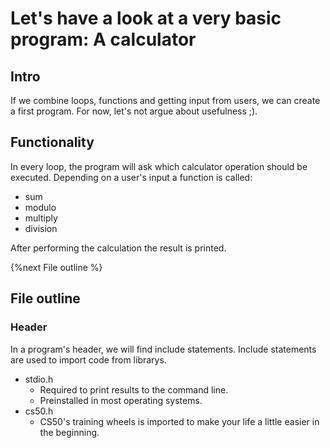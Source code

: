 # Let's have a look at a very basic program: A calculator

## Intro
If we combine loops, functions and getting input from users, we can create a first program.
For now, let's not argue about usefulness ;).

## Functionality
In every loop, the program will ask which calculator operation should be executed. Depending on a user's input a function is called:
- sum
- modulo
- multiply
- division

After performing the calculation the result is printed.

{%next File outline %}

## File outline
### Header
In a program's header, we will find include statements.
Include statements are used to import code from librarys.

- stdio.h
  - Required to print results to the command line.
  - Preinstalled in most operating systems.
- cs50.h
  - CS50's training wheels is imported to make your life a little easier in the beginning.


